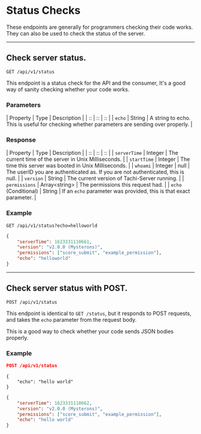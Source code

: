# Status Checks

These endpoints are generally for programmers checking their code works.
They can also be used to check the status of the server.

*****

## Check server status.

```GET /api/v1/status```

This endpoint is a status check for the API and the consumer,
It's a good way of sanity checking whether your code works.

### Parameters

| Property | Type | Description |
| :: | :: | :: |
| `echo` | String | A string to echo. This is useful for checking whether parameters are sending over properly. |


### Response

| Property | Type | Description |
| :: | :: | :: |
| `serverTime` | Integer | The current time of the server in Unix Milliseconds. |
| `startTime` | Integer | The time this server was booted in Unix Milliseconds. |
| `whoami` | Integer \| null | The userID you are authenticated as. If you are not authenticated, this is null. |
| `version` | String | The current version of Tachi-Server running. |
| `permissions` | Array&lt;string&gt; | The permissions this request had. |
| `echo` (Conditional) | String | If an `echo` parameter was provided, this is that exact parameter. |

### Example

`GET /api/v1/status?echo=helloworld`

```json
{
	"serverTime": 1623331110661,
	"version": "v2.0.0 (Mysterons)",
	"permissions": ["score_submit", "example_permission"],
	"echo": "helloworld"
}
```

*****

## Check server status with POST.

```POST /api/v1/status```

This endpoint is identical to `GET /status`, but it responds to POST requests,
and takes the `echo` parameter from the request body.

This is a good way to check whether your code sends JSON
bodies properly.

### Example

```json
POST /api/v1/status
```
```
{
	"echo": "hello world"
}
```

```json
{
	"serverTime": 1623331110662,
	"version": "v2.0.0 (Mysterons)",
	"permissions": ["score_submit", "example_permission"],
	"echo": "hello world"
}
```